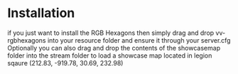 # Installation
if you just want to install the RGB Hexagons then simply drag and drop vv-rgbhexagons into your resource folder and ensure it through your server.cfg
Optionally you can also drag and drop the contents of the showcasemap folder into the stream folder to load a showcase map located in legion sqaure (212.83, -919.78, 30.69, 232.98)
